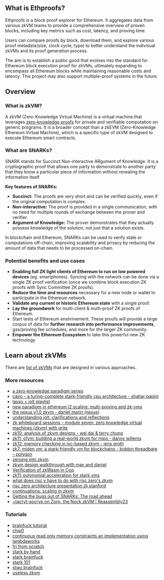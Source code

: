 ## What is Ethproofs?

Ethproofs is a block proof explorer for Ethereum. It aggregates data from various zkVM teams to provide a comprehensive overview of proven blocks, including key metrics such as cost, latency, and proving time.

Users can compare proofs by block, download them, and explore various proof metadata(size, clock cycle, type) to better understand the indivisual zkVMs and its proof generation process.

The aim is to establish a public good that evolves into the standard for Ethereum block execution proof for zkVMs, ultimately expanding to encompass all Ethereum blocks while maintaining reasonable costs and latency. This project may also support multiple-proof systems in the future.

## Overview

### What is zkVM?

A zkVM (Zero-Knowledge Virtual Machine) is a virtual machine that leverages [zero-knowledge proofs](https://ethereum.org/en/zero-knowledge-proofs/) for private and verifiable computation on generic programs. It is a broader concept than a zkEVM (Zero-Knowledge Ethereum Virtual Machine), which is a specific type of zkVM designed to execute Ethereum smart contracts.

### What are SNARKs?

SNARK stands for Succinct Non-interactive ARgument of Knowledge. It is a cryptographic proof that allows one party to demonstrate to another party that they know a particular piece of information without revealing the information itself.

**Key features of SNARKs:**
- **Succinct:** The proofs are very short and can be verified quickly, even if the original computation is complex.
- **Non-interactive:** The proof is provided in a single communication, with no need for multiple rounds of exchange between the prover and verifier.
- **Argument of Knowledge:** The prover demonstrates that they actually possess knowledge of the solution, not just that a solution exists.


In blockchain and Ethereum, SNARKs can be used to verify state or computations off-chain, improving scalability and privacy by reducing the amount of data that needs to be processed on-chain.

### Potential benefits and use cases

- **Enabling full ZK light clients of Ethereum to run on low powered devices** (eg. smartphones). Syncing with the network can be done via a single ZK proof verification (once we combine block execution ZK proofs with Sync Committee ZK proofs).
- **Reduce the time and resources** necessary for a new node or wallet to participate in the Ethereum network.
- **Validate any current or historic Ethereum state** with a single proof.
- **Lay the groundwork** for multi-client & multi-proof ZK proofs of Ethereum.
- Start tests of Ethereum enshrinement. These proofs will provide a large corpus of data for **further research into performance improvements**, gas/proving fee schedules, and more for the larger ZK community.
- **Empower the Ethereum Ecosystem** to take this powerful new ZK technology


## Learn about zkVMs

There are [list of zkVMs](https://github.com/rkdud007/awesome-zkvm?tab=readme-ov-file) that are designed in various approaches.


### More resources

- [a zero-knowledge paradigm series](https://www.lita.foundation/blog/zero-knowledge-paradigm-zkvm)
- [cairo – a turing-complete stark-friendly cpu architecture - shahar papini](https://www.youtube.com/watch?v=vVgHL5vpJxY&t=33s)
- [lasso + jolt playlist](https://youtube.com/playlist?list=PLjQ9HCQMu_8xjOEM_vh5p26ODtr-mmGxO&si=Uega8IMg_J8kNaa8)
- [new paradigm in ethereum l2 scaling: multi-proving and zk-vms](https://www.mikkoikola.com/blog/2023/12/11/new-paradigm-in-ethereum-l2-scaling-multi-proving-and-zk-vms)
- [the nexus v1.0 zkvm - daniel marin (nexus)](https://www.youtube.com/watch?v=UtzFOwQp8n4)
- [understanding jolt: clarifications and reflections](https://a16zcrypto.com/posts/article/understanding-jolt-clarifications-and-reflections/)
- [zk whiteboard sessions – module seven: zero knowledge virtual machines (zkvm) with grjte](https://www.youtube.com/watch?v=GRFPGJW0hic)
- [zk10: analysis of zkvm designs - wei dai & terry chung](https://www.youtube.com/watch?v=tWJZX-WmbeY&t=325s)
- [zk11: o1vm: building a real-world zkvm for mips - danny willems](https://www.youtube.com/watch?v=HDH2KXRAxAc)
- [zk12: memory checking in ivc-based zkvm - jens groth](https://www.youtube.com/watch?v=kzSYNFh4uQ0&list=PLothk45x3HC9Oz4f3e9-OoYUEytfHWCl5)
- [zk7: miden vm: a stark-friendly vm for blockchains - bobbin threadbare – polygon](https://www.youtube.com/watch?v=81UAaiIgIYA&t=803s)
- [zeroing into zkvm](https://taiko.mirror.xyz/e_5GeGGFJIrOxqvXOfzY6HmWcRjCjRyG0NQF1zbNpNQ)
- [zkvm design walkthrough with max and daniel](https://www.youtube.com/watch?v=aobrJ-zTcAU)
- [Verification of zkWasm in Coq](https://github.com/CertiKProject/zkwasm-fv)
- [zk11: polynomial acceleration for stark vms](https://www.youtube.com/watch?v=R07ina4k7hg)
- [what does risc v have to do with risc zero's zkvm](https://www.youtube.com/watch?v=11DIflEwx50)
- [risc zero architecture presentation @ stanford](https://www.youtube.com/watch?v=RtGk6967PC4)
- [continuations: scaling in zkvm](https://www.youtube.com/watch?v=h1qWnf-M5lo)
- [Getting the bugs out of SNARKs: The road ahead](https://a16zcrypto.com/posts/article/getting-bugs-out-of-snarks/)
- [~tacryt-socryp on Zorp, the Nock zkVM | Reassembly23](https://www.youtube.com/watch?v=zD45V6GAD00)

### Tutorials

- [brainfuck tutorial](https://neptune.cash/learn/brainfuck-tutorial/)
- [chip0](https://github.com/shuklaayush/chip0)
- [continuous read only memory constraints an implementation using lambdaworks](https://blog.lambdaclass.com/continuous-read-only-memory-constraints-an-implementation-using-lambdaworks/)
- [fri from scratch](https://blog.lambdaclass.com/how-to-code-fri-from-scratch/)
- [stark by hand](https://dev.risczero.com/proof-system/stark-by-hand)
- [stark brainfuck](https://aszepieniec.github.io/stark-brainfuck/)
- [stark 101](https://starkware.co/stark-101/)
- [stwo brainfuck](https://github.com/kkrt-labs/stwo-brainfuck)
- [useless zkvm](https://github.com/armanthepythonguy/Useless-ZKVM)
